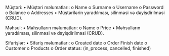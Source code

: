 Müştəri:
•	Müştəri məlumatları:
o	Name
o	Surname
o	Username
o	Password
o	Balance
o	Addresses 
•	Müştərilərin yaradılması, silinməsi və dəyişdirilməsi (CRUD).

Məhsul: 
•	Məhsulların məlumatları: 
o	Name
o	Price
•	Məhsulların yaradılması, silinməsi və dəyişdirilməsi (CRUD).

Sifarişlər: 
•	Sifariş məlumatları: 
o	Created date
o	Order Finish date
o	Customer
o	Products 
o	Order status: (in_process, cancelled, finished)

